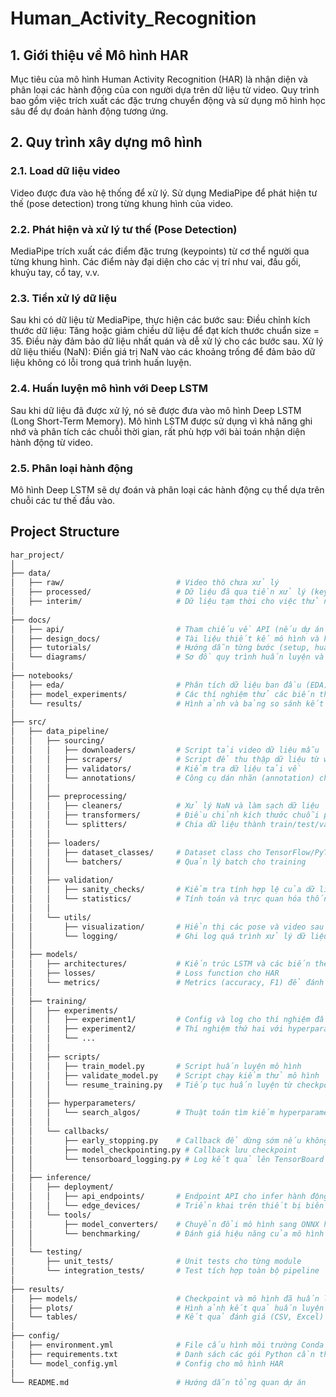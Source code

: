 # Human_Activity_Recognition

## 1. Giới thiệu về Mô hình HAR

Mục tiêu của mô hình Human Activity Recognition (HAR) là nhận diện và phân loại các hành động của con người dựa trên dữ
liệu từ video. Quy trình bao gồm việc trích xuất các đặc trưng chuyển động và sử dụng mô hình học sâu để dự đoán hành
động tương ứng.

## 2. Quy trình xây dựng mô hình

### 2.1. Load dữ liệu video

Video được đưa vào hệ thống để xử lý.
Sử dụng MediaPipe để phát hiện tư thế (pose detection) trong từng khung hình của video.

### 2.2. Phát hiện và xử lý tư thế (Pose Detection)

MediaPipe trích xuất các điểm đặc trưng (keypoints) từ cơ thể người qua từng khung hình.
Các điểm này đại diện cho các vị trí như vai, đầu gối, khuỷu tay, cổ tay, v.v.

### 2.3. Tiền xử lý dữ liệu

Sau khi có dữ liệu từ MediaPipe, thực hiện các bước sau:
Điều chỉnh kích thước dữ liệu:
Tăng hoặc giảm chiều dữ liệu để đạt kích thước chuẩn size = 35.
Điều này đảm bảo dữ liệu nhất quán và dễ xử lý cho các bước sau.
Xử lý dữ liệu thiếu (NaN):
Điền giá trị NaN vào các khoảng trống để đảm bảo dữ liệu không có lỗi trong quá trình huấn luyện.

### 2.4. Huấn luyện mô hình với Deep LSTM

Sau khi dữ liệu đã được xử lý, nó sẽ được đưa vào mô hình Deep LSTM (Long Short-Term Memory).
Mô hình LSTM được sử dụng vì khả năng ghi nhớ và phân tích các chuỗi thời gian, rất phù hợp với bài toán nhận diện hành
động từ video.

### 2.5. Phân loại hành động

Mô hình Deep LSTM sẽ dự đoán và phân loại các hành động cụ thể dựa trên chuỗi các tư thế đầu vào.

## Project Structure

```bash
har_project/
│
├── data/
│   ├── raw/                         # Video thô chưa xử lý
│   ├── processed/                   # Dữ liệu đã qua tiền xử lý (keypoints từ MediaPipe)
│   ├── interim/                     # Dữ liệu tạm thời cho việc thử nghiệm và prototyping
│
├── docs/
│   ├── api/                         # Tham chiếu về API (nếu dự án có endpoint)
│   ├── design_docs/                 # Tài liệu thiết kế mô hình và kiến trúc hệ thống
│   ├── tutorials/                   # Hướng dẫn từng bước (setup, huấn luyện, inference)
│   └── diagrams/                    # Sơ đồ quy trình huấn luyện và dự đoán của mô hình
│
├── notebooks/
│   ├── eda/                         # Phân tích dữ liệu ban đầu (EDA) với keypoints
│   ├── model_experiments/           # Các thí nghiệm thử các biến thể của mô hình
│   └── results/                     # Hình ảnh và bảng so sánh kết quả các mô hình
│
├── src/
│   ├── data_pipeline/
│   │   ├── sourcing/
│   │   │   ├── downloaders/         # Script tải video dữ liệu mẫu
│   │   │   ├── scrapers/            # Script để thu thập dữ liệu từ web (nếu cần)
│   │   │   ├── validators/          # Kiểm tra dữ liệu tải về
│   │   │   └── annotations/         # Công cụ dán nhãn (annotation) cho dữ liệu
│   │   │
│   │   ├── preprocessing/
│   │   │   ├── cleaners/            # Xử lý NaN và làm sạch dữ liệu
│   │   │   ├── transformers/        # Điều chỉnh kích thước chuỗi pose thành 35 frame
│   │   │   └── splitters/           # Chia dữ liệu thành train/test/validation
│   │   │
│   │   ├── loaders/
│   │   │   ├── dataset_classes/     # Dataset class cho TensorFlow/PyTorch
│   │   │   └── batchers/            # Quản lý batch cho training
│   │   │
│   │   ├── validation/
│   │   │   ├── sanity_checks/       # Kiểm tra tính hợp lệ của dữ liệu đã qua xử lý
│   │   │   └── statistics/          # Tính toán và trực quan hóa thống kê
│   │   │
│   │   └── utils/
│   │       ├── visualization/       # Hiển thị các pose và video sau augmentation
│   │       └── logging/             # Ghi log quá trình xử lý dữ liệu
│   │
│   ├── models/
│   │   ├── architectures/           # Kiến trúc LSTM và các biến thể
│   │   ├── losses/                  # Loss function cho HAR
│   │   └── metrics/                 # Metrics (accuracy, F1) để đánh giá mô hình
│   │
│   ├── training/
│   │   ├── experiments/
│   │   │   ├── experiment1/         # Config và log cho thí nghiệm đầu tiên
│   │   │   ├── experiment2/         # Thí nghiệm thứ hai với hyperparameter khác
│   │   │   └── ...
│   │   │
│   │   ├── scripts/
│   │   │   ├── train_model.py       # Script huấn luyện mô hình
│   │   │   ├── validate_model.py    # Script chạy kiểm thử mô hình
│   │   │   └── resume_training.py   # Tiếp tục huấn luyện từ checkpoint
│   │   │
│   │   ├── hyperparameters/
│   │   │   └── search_algos/        # Thuật toán tìm kiếm hyperparameters (grid, random)
│   │   │
│   │   └── callbacks/
│   │       ├── early_stopping.py    # Callback để dừng sớm nếu không cải thiện
│   │       ├── model_checkpointing.py # Callback lưu checkpoint
│   │       └── tensorboard_logging.py # Log kết quả lên TensorBoard
│   │
│   ├── inference/
│   │   ├── deployment/
│   │   │   ├── api_endpoints/       # Endpoint API cho infer hành động
│   │   │   └── edge_devices/        # Triển khai trên thiết bị biên (Raspberry Pi, v.v.)
│   │   └── tools/
│   │       ├── model_converters/    # Chuyển đổi mô hình sang ONNX hoặc TFLite
│   │       └── benchmarking/        # Đánh giá hiệu năng của mô hình
│   │
│   └── testing/
│       ├── unit_tests/              # Unit tests cho từng module
│       └── integration_tests/       # Test tích hợp toàn bộ pipeline
│
├── results/
│   ├── models/                      # Checkpoint và mô hình đã huấn luyện
│   ├── plots/                       # Hình ảnh kết quả huấn luyện
│   └── tables/                      # Kết quả đánh giá (CSV, Excel)
│
├── config/
│   ├── environment.yml              # File cấu hình môi trường Conda
│   ├── requirements.txt             # Danh sách các gói Python cần thiết
│   └── model_config.yml             # Config cho mô hình HAR
│
└── README.md                        # Hướng dẫn tổng quan dự án
